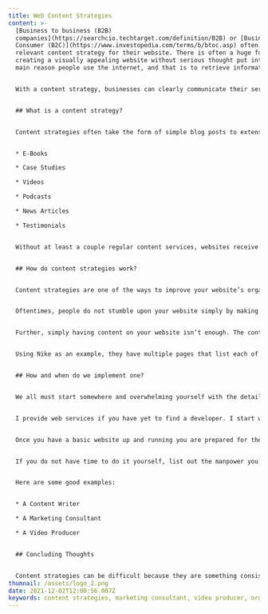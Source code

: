 ```yaml
---
title: Web Content Strategies
content: >-
  [Business to business (B2B)
  companies](https://searchcio.techtarget.com/definition/B2B) or [Business to
  Consumer (B2C)](https://www.investopedia.com/terms/b/btoc.asp) often neglect a
  relevant content strategy for their website. There is often a huge focus on
  creating a visually appealing website without serious thought put into the
  main reason people use the internet, and that is to retrieve information. 


  With a content strategy, businesses can clearly communicate their services but also convince people to use them. I’m no marketing guru but I do know that websites without a clear content strategy are useless. Content strategies can take many forms but there are common patterns that many organizations follow.   


  ## What is a content strategy? 


  Content strategies often take the form of simple blog posts to extensive market research. These are effective ways of attracting new customers and provide an obvious reason for customers to want to use your product or service. Some other examples include: 


  * E-Books 

  * Case Studies 

  * Videos 

  * Podcasts 

  * News Articles 

  * Testimonials 


  Without at least a couple regular content services, websites receive less traffic and almost never generate any leads. No innovative “technical website features” or “amazing service listings” will generate leads.  Although they can be great addon’s with a clear content strategy. 


  ## How do content strategies work? 


  Content strategies are one of the ways to improve your website’s organic search results which is often referred to as Search Engine Optimization. This is true but is not the only way a content strategy increases the likelihood of new leads. Simply having your website’s pages indexed by a search engine will not result in a successful B2B website. 


  Oftentimes, people do not stumble upon your website simply by making a Google search. According to [SEO for Dummies](https://www.dummies.com/web-design-development/search-engine-optimization/seo-for-dummies-cheat-sheet/), it is much more likely that they will input your website's domain name directly in the search bar or be redirected to your website from a different website. Therefore, it is critical not to rely on organic search results to generate new leads. 


  Further, simply having content on your website isn’t enough. The content needs to be directly relevant to the service or product you aim to deliver. If you are selling shoes, then you need a clear marketing strategy accompanied by a good content strategy that is about shoes.   


  Using Nike as an example, they have multiple pages that list each of their products and each product has a clear description. Additionally, they have a content strategy called [Nike News](https://news.nike.com/) that provides a way for fans to keep up to date with their latest products and the lifestyle they offer. Lastly, they make regular social media posts which link users directly to their website to buy a new pair of shoes. It’s clear that the Nike brand invokes sporty feelings in their consumers. 


  ## How and when do we implement one? 


  We all must start somewhere and overwhelming yourself with the details of your content strategy will result in you being discouraged. It’s better to start small and grow gradually. In that spirit getting up and running with a website is your first move. This often includes a page describing your business that is often referred to as your “about page”. Next, is a product or service listing followed by a solid landing page. 


  I provide web services if you have yet to find a developer. I start with a solid website foundation which can be easily expanded, and I help you explore content strategy. I encourage you to [contact me directly](https://www.devs-webshop.tech/contact/) or use [my quote form](https://www.devs-webshop.tech/services/). 


  Once you have a basic website up and running you are prepared for the next step. Depending on the time and resources you have at your disposal you now need a good content strategy. Find out what kind of content you want to provide and decide if it is realistic for you to deliver it. It may be necessary to hire a third party to take care of your content strategy if you do not have the time to do it yourself. 


  If you do not have time to do it yourself, list out the manpower you have or are willing to retrieve. These individuals can pump out regular content on your website to keep things fresh. 


  Here are some good examples: 


  * A Content Writer 

  * A Marketing Consultant 

  * A Video Producer 


  ## Concluding Thoughts 


  Content strategies can be difficult because they are something consistent that needs to evolve over time to keep things relevant. One thing that should not be difficult is getting set up with a desirable website foundation. I encourage you to contact me if you want to bounce some ideas around. Of course, if you think you are ready to start your website, I can be of assistance with that too! Later when you are ready to implement your content strategy, I can take care of the technical details, so you do not have to 😊.
thumnail: /assets/logo_2.png
date: 2021-12-02T12:00:56.007Z
keywords: content strategies, marketing consultant, video producer, organic search, seo
---
```


